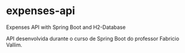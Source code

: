 # expenses-api
Expenses API with Spring Boot and H2-Database

API desenvolvida durante o curso de Spring Boot do professor Fabricio Vallim.
